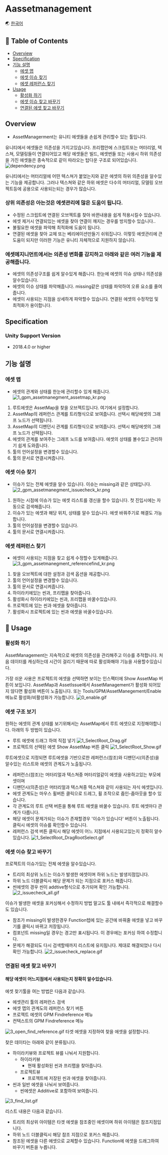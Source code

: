 # Aassetmanagement

🌏 [한국어](README.md)

## 🚩 Table of Contents

* [Overview](#overview)
* [Specification](#specification)
* [기능 설명](#기능-설명)
    * [에셋 맵](#에셋-맵)
    * [에셋 이슈 찾기](#에셋-이슈-찾기)
    * [에셋 레퍼런스 찾기](#에셋-레퍼런스-찾기)
* [Usage](#usage)
    * [활성화 하기](#활성화-하기)
    * [에셋 이슈 찾고 바꾸기](#에셋-이슈-찾고-바꾸기)
    * [연결된 에셋 찾고 바꾸기](#연결된-에셋-찾고-바꾸기)
    
    

## Overview
* AssetManagerment는 유니티 에셋들을 손쉽게 관리할수 있는 툴입니다.

유니티에서 에셋들은 의존성을 가지고있습니다. 프리팹안에 스크립트또는 머터리얼, 텍스쳐, 모델링들이 연결되어있고
해당 에셋들은 빌드, 에셋번들 또는 사용시 하위 의존성을 가진 에셋들은 종속적으로 같이 따라오는 탑다운 구조로 되어있습니다.
![dependency.png](/images/dependency.png)

유니티에서는 머터리얼에 어떤 텍스쳐가 붙었는지와 같은 에셋의 하위 의존성을 알수있는 기능을 제공합니다.
그러나 텍스쳐와 같은 하위 에셋은 다수의 머터리얼, 모델링 오브젝트등에 공용으로 사용되는되는 경우가 많습니다.

### 상위 의존성은 아는것은 에셋관리에 많은 도움이 됩니다.

* 수정된 스크립트에 연결된 오브젝트를 찾아 바뀐내용을 쉽게 적용시킬수 있습니다.
* 에셋 제거시 연결되있는 에셋을 찾아 연결이 깨지는 경우를 방지할수 있습니다..
* 불필요한 에셋을 파악해 최적화에 도움이 됩니다.
* 연결된 에셋을 찾아 교체 또는 베리에이션만들기 쉬워집니다.
이렇듯 에셋관리에 큰 도움이 되지만 이러한 기능은 유니티 자체적으로 지원하지 않습니다.

### 에셋메지니먼트에서는 의존성 변화를 감지하고 아래와 같은 여러 기능을 제공해줍니다.

* 에셋의 의존성구조를 쉽게 알수있게 해줍니다. 한눈에 에셋의 이슈 상태나 의존성을 알수있습니다.
* 에셋의 이슈 상태를 파악해줍니다. missing같은 상태를 파악하여 오류 요소를 줄여줍니다.
* 에셋이 사용되는 지점을 상세하게 파악할수 있습니다. 연결된 에셋의 수정작업 및 최적화가 용이합니다.

## Specification

### Unity Support Version

* 2018.4.0 or higher

## 기능 설명

### 에셋 맵

* 에셋의 관계와 상태를 한눈에 관리할수 있게 해줍니다.
![1_gpm_assetmanegment_assetmap_kr.png](/images/1_gpm_assetmanegment_assetmap_kr.png)

1. 루트에셋은 AssetMap을 찾을 오브젝트입니다. 여기에서 설정합니다.
2. AssetMap의 레퍼런스 관계를 트리형식으로 보여줍니다. 선택시 해당에셋의 그래프 노드가 선택됩니다.
3. AssetMap의 디팬던시 관계를 트리형식으로 보여줍니다. 선택시 해당에셋의 그래프 노드가 선택됩니다.
4. 에셋의 관계를 보여주는 그래프 노드를 보여줍니다. 에셋의 상태를 볼수있고 관리하기 쉽게 도와줍니다.
5. 툴의 언어설정을 변경할수 있습니다.
6. 툴의 문서로 연결시켜줍니다.

### 에셋 이슈 찾기

* 이슈가 있는 전체 에셋을 알수 있습니다. 이슈는 missing과 같은 상태입니다.
![2_gpm_assetmanegment_issuecheck_kr.png](/images/2_gpm_assetmanegment_issuecheck_kr.png)

1. 원하는 시점에 이슈가 있는 에셋 리스트를 갱신을 할수 있습니다. 첫 진입시에는 자동으로 검색해줍니다.
2. 이슈가 있는 에셋과 해당 위치, 상태를 알수 있습니다. 에셋 바꿔주기로 해결도 가능합니다.
3. 툴의 언어설정을 변경할수 있습니다.
4. 툴의 문서로 연결시켜줍니다.

### 에셋 레퍼런스 찾기
* 에셋이 사용되는 지점을 찾고 쉽게 수정할수 있게해줍니다.
![3_gpm_assetmanegment_referencefind_kr.png](/images/3_gpm_assetmanegment_referencefind_kr.png)

1. 찾을 오브젝트에 대한 설정과 검색 옵션을 제공합니다.
2. 툴의 언어설정을 변경할수 있습니다.
3. 툴의 문서로 연결시켜줍니다.
4. 하이라키에있는 씬과, 프리팹을 찾아줍니다.
5. 활성화시 하이라키에있는 씬과, 프리팹을 바꿀수있습니다.
6. 프로젝트에 있는 씬과 에셋을 찾아줍니다.
7. 활성화시 프로젝트에 있는 씬과 에셋을 바꿀수있습니다.

## 🔨 Usage

### 활성화 하기

AssetManagement는 지속적으로 에셋의 의존성을 관리해주고 이슈를 추적합니다.
처음 데이터를 캐싱하는데 시간이 걸리기 때문에 따로 활성화해야 기능을 사용할수있습니다.

가장 쉬운 사용은 프로젝트의 에셋을 선택하면 보이는 인스팩터에 Show AssetMap 버튼이 보입니다.
AssetMap과 AssetIssue에서 AssetManagement가 활성화 되어있지 않다면 활성화 버튼이 노출됩니다.
또는 Tools/GPM/AssetManegement/Enable 메뉴로 활성화/비활성화가 가능합니다.
![0_enable.gif](/images/0_enable.gif)

### 에셋 구조 보기

원하는 에셋의 관계 상태를 보기위해서는 AssetMap에서 루트 에셋으로 지정해야합니다. 아래의 두 방법이 있습니다.

* 루트 에셋에 드래그 하여 직접 넣기
![1_SelectRoot_Drag.gif](/images/1_SelectRoot_Drag.gif)
* 프로젝트의 선택된 에셋 Show AssetMap 버튼 클릭
![1_SelectRoot_Show.gif](/images/1_SelectRoot_Show.gif)

루트에셋으로 지정되면 루트에셋을 기반으로한 레퍼런스(참조)와 디팬던시(의존성)을 알수있는 리스트와 에셋의 관계도가 노출됩니다.

* 레퍼런스(참조)는 머터리얼과 텍스쳐중 머터리얼같이 에셋을 사용하고있는 부모에셋이며
* 디팬던시(의존성)은 머터리얼과 텍스쳐중 텍스쳐와 같이 사용되는 자식 에셋입니다.
* 에셋 관계도는 마우스 휠버튼 클릭으로 드레그, 휠 조작으로 줌인-줌아웃을 할수 있습니다.
* 각 관계도의 루트 선택 버튼을 통해 루트 에셋을 바꿀수 있습니다. 루트 에셋마다 관계가 다릅니다.
* 해당 에셋이 문제가되는 이슈가 존재할경우 '이슈가 있습니다' 버튼이 노출됩니다. 클릭시 에셋의 이슈를 확인할수 있습니다.
* 레퍼런스 검색 버튼 클릭시 해당 에셋이 어느 지점에서 사용되고있는지 정확히 알수 있습니다.
![1_SelectRoot_DragRootSelect.gif](/images/1_SelectRoot_DragRootSelect.gif)

### 에셋 이슈 찾고 바꾸기

프로젝트의 이슈가있는 전체 에셋을 알수있습니다.

* 트리의 최상위 노드는 이슈가 발생한 에셋이며 하위 노드는 발생지점입니다.
* 하위 노드 더블클릭시 해당 문제가 되는 지점으로 포커스 해줍니다.
* 씬에셋의 경우 씬이 addtive형식으로 추가되며 확인 가능합니다.
![2_issuecheck_all.gif](/images/2_issuecheck_all.gif)

이슈가 발생한 에셋을 포커싱해서 수정하지 방법 말고도 툴 내에서 즉각적으로 해결할수도 있습니다.

* 참조가 missing이 발생한경우 Function텝에 있는 공간에 바꿔줄 에셋을 넣고 바꾸기를 클릭시 바뀌고 저장됩니다.
* 컴포넌트 missing일 경우는 경고만 표시됩니다. 이 경우에는 포커싱 하여 수정합니다.
* 문제가 해결되도 다시 검색할때까지 리스트에 유지됩니다. 제대로 해결되었나 다시 확인 가능합니다.
![2_issuecheck_replace.gif](/images/2_issuecheck_replace.gif)

### 연결된 에셋 찾고 바꾸기

#### 해당 에셋이 어느지점에서 사용되는지 정확히 알수있습니다.

에셋 찾기툴을 여는 방법은 다음과 같습니다.
* 에셋관리 툴의 레퍼런스 검색
* 에셋 맵의 관계도의 레퍼런스 찾기 버튼
* 프로젝트 에셋의 GPM Findreference 메뉴
* 컨텍스트의 GPM Findreference 메뉴

![3_open_find_reference.gif](/images/3_open_find_reference.gif)
타겟 에셋을 지정하여 찾을 에셋을 설정합니다.

찾은 데이타는 아래와 같이 분류됩니다.

* 하이라키뷰와 프로젝트 뷰를 나눠서 지원합니다.
    * 하이라키뷰
        * 현재 활성화된 씬과 프리팹을 찾아줍니다.
    * 프로젝트뷰
        * 프로젝트에 저장된 씬과 에셋을 찾아줍니다.
* 씬과 일반 에셋을 나눠서 보여줍니다.
    * 씬에셋은 Additive로 포함하여 보여줍니다.

![3_find_list.gif](/images/3_find_list.gif)

리스트 내용은 다음과 같습니다.

* 트리의 최상위 아이템은 타겟 에셋을 참조중인 에셋이며 하위 아이템은 참조지점입니다.
* 하위 노드 더블클릭시 해당 참조 지점으로 포커스 해줍니다.
* 참조된 에셋을 다른 에셋으로 교체할수 있습니다. Function에 에셋을 드래그하여 바꾸기 버튼을 누릅니다.